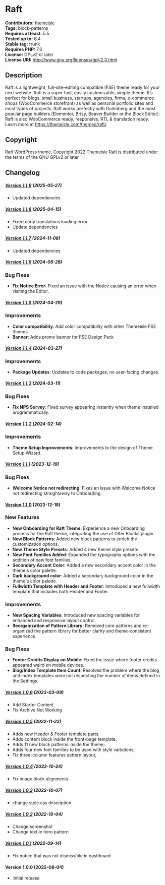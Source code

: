 # Raft #
**Contributors:** [themeisle](https://profiles.wordpress.org/themeisle/)  
**Tags:** block-patterns  
**Requires at least:** 5.5  
**Tested up to:** 6.4  
**Stable tag:** trunk  
**Requires PHP:** 7.0  
**License:** GPLv2 or later  
**License URI:** http://www.gnu.org/licenses/gpl-2.0.html  

## Description ##
Raft is a lightweight, full-site-editing compatible (FSE) theme ready for your next website. Raft is a super fast, easily customizable, simple theme. It’s perfect for blogs, small business, startups, agencies, firms, e-commerce shops (WooCommerce storefront) as well as personal portfolio sites and most types of projects. Raft works perfectly with Gutenberg and the most popular page builders (Elementor, Brizy, Beaver Builder or the Block Editor). Raft is also WooCommerce ready, responsive, RTL & translation ready. Learn more at https://themeisle.com/themes/raft/.

## Copyright ##
Raft WordPress theme, Copyright 2022 Themeisle
Raft is distributed under the terms of the GNU GPLv2 or later

## Changelog ##

##### [Version 1.1.9](https://github.com/Codeinwp/raft/compare/v1.1.8...v1.1.9) (2025-05-27)

- Updated dependencies




##### [Version 1.1.8](https://github.com/Codeinwp/raft/compare/v1.1.7...v1.1.8) (2025-04-15)

- Fixed early translations loading error
- Update dependencies




##### [Version 1.1.7](https://github.com/Codeinwp/raft/compare/v1.1.6...v1.1.7) (2024-11-08)

- Updated dependencies




##### [Version 1.1.6](https://github.com/Codeinwp/raft/compare/v1.1.5...v1.1.6) (2024-08-28)

### Bug Fixes

- **Fix Notice Error**: Fixed an issue with the Notice causing an error when visiting the Editor.




##### [Version 1.1.5](https://github.com/Codeinwp/raft/compare/v1.1.4...v1.1.5) (2024-04-29)

### Improvements

- **Color compatibility**: Add color compatibility with other Themeisle FSE themes
- **Banner**: Adds promo banner for FSE Design Pack




##### [Version 1.1.4](https://github.com/Codeinwp/raft/compare/v1.1.3...v1.1.4) (2024-03-27)

### Improvements

- **Package Updates**: Updates to code packages, no user-facing changes.




##### [Version 1.1.3](https://github.com/Codeinwp/raft/compare/v1.1.2...v1.1.3) (2024-03-11)

### Bug Fixes

- **Fix NPS Survey**: Fixed survey appearing instantly when theme installed programmatically.




##### [Version 1.1.2](https://github.com/Codeinwp/raft/compare/v1.1.1...v1.1.2) (2024-02-14)

### Improvements

- **Theme Setup Improvements**: Improvements to the design of Theme Setup Wizard.




##### [Version 1.1.1](https://github.com/Codeinwp/raft/compare/v1.1.0...v1.1.1) (2023-12-19)

### Bug Fixes
- **Welcome Notice not redirecting**: Fixes an issue with Welcome Notice not redirecting straightaway to Onboarding.




#### [Version 1.1.0](https://github.com/Codeinwp/raft/compare/v1.0.6...v1.1.0) (2023-12-18)

### New Features
- **New Onboarding for Raft Theme**: Experience a new Onboarding process for the Raft theme, integrating the use of Otter Blocks plugin.
- **New Block Patterns**: Added new block patterns to enrich the customization options.
- **New Theme Style Presets**: Added 4 new theme style presets
- **New Font Families Added**: Expanded the typography options with the addition of new font families.
- **Secondary Accent Color**: Added a new secondary accent color in the theme's color palette.
- **Dark background color**: Added a secondary background color in the theme's color palette.
- **Fullwidth Template with Header and Footer**: Introduced a new fullwidth template that includes both Header and Footer.

### Improvements
- **New Spacing Variables**: Introduced new spacing variables for enhanced and responsive layout control.
- **Reorganization of Pattern Library**: Removed core patterns and re-organized the pattern library for better clarity and theme-consistent experience.

### Bug Fixes
- **Footer Credits Display on Mobile**: Fixed the issue where footer credits appeared weird on mobile devices.
- **Blog/Index Template Item Count**: Resolved the problem where the blog and index templates were not respecting the number of items defined in the Settings.




##### [Version 1.0.6](https://github.com/Codeinwp/raft/compare/v1.0.5...v1.0.6) (2023-03-09)

- Add Starter Content
- Fix Archive Not Working




##### [Version 1.0.5](https://github.com/Codeinwp/raft/compare/v1.0.4...v1.0.5) (2022-11-22)

- Adds new Header & Footer template parts;
- Adds content block inside the front-page template;
- Adds 11 new block patterns inside the theme;
- Adds four new font families to be used with style variations;
- Fix three-column features pattern layout;




##### [Version 1.0.4](https://github.com/Codeinwp/raft/compare/v1.0.3...v1.0.4) (2022-10-24)

- Fix image block alignments




##### [Version 1.0.3](https://github.com/Codeinwp/raft/compare/v1.0.2...v1.0.3) (2022-10-07)

- change style.css description




##### [Version 1.0.2](https://github.com/Codeinwp/raft/compare/v1.0.1...v1.0.2) (2022-10-04)

- Change screenshot
- Change text in hero pattern




##### [Version 1.0.1](https://github.com/Codeinwp/raft/compare/v1.0.0...v1.0.1) (2022-09-14)

- Fix notice that was not dismissible in dashboard




####   Version 1.0.0 (2022-08-04)

- Initial release